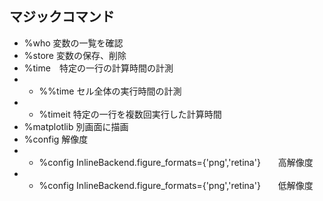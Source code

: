 ## マジックコマンド
- %who 変数の一覧を確認
- %store 変数の保存、削除
- %time　特定の一行の計算時間の計測
- - %%time セル全体の実行時間の計測
- - %timeit 特定の一行を複数回実行した計算時間
- %matplotlib 別画面に描画
- %config 解像度
- - %config InlineBackend.figure_formats={'png','retina'}　　高解像度
- - %config InlineBackend.figure_formats={'png','retina'}　　低解像度